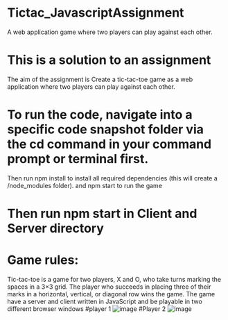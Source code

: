# Tictac_JavascriptAssignment
A  web application  game where two players can play against each other.
# This is a solution to an assignment
The aim of the assignment is Create a tic-tac-toe game as a web application where two players can play against
each other.
# To run the code, navigate into a specific code snapshot folder via the cd command in your command prompt or terminal first.

Then run npm install to install all required dependencies (this will create a /node_modules folder). and npm start to run the game
# Then run npm start in Client and Server directory
# Game rules:
Tic-tac-toe is a game for two players, X and O, who take turns marking the spaces in a
3×3 grid. The player who succeeds in placing three of their marks in a horizontal, vertical,
or diagonal row wins the game.
The game have a server and client written in JavaScript and be playable in
two different browser windows
#player 1
![image](https://user-images.githubusercontent.com/19783928/167494054-d81a9331-8c72-4f4c-9a07-5ef86c6ecea2.png)
#Player 2
![image](https://user-images.githubusercontent.com/19783928/167494164-7605f69a-f986-4788-b0ba-dd0712328d5d.png)

